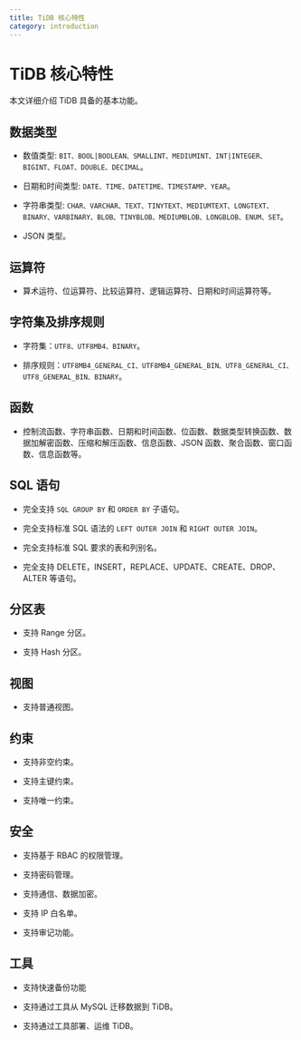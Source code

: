 ```yaml
---
title: TiDB 核心特性
category: introduction
---
```


# TiDB 核心特性

本文详细介绍 TiDB 具备的基本功能。

## 数据类型

- 数值类型: `BIT、BOOL|BOOLEAN、SMALLINT、MEDIUMINT、INT|INTEGER、BIGINT、FLOAT、DOUBLE、DECIMAL`。

- 日期和时间类型: `DATE、TIME、DATETIME、TIMESTAMP、YEAR`。

- 字符串类型: `CHAR、VARCHAR、TEXT、TINYTEXT、MEDIUMTEXT、LONGTEXT、BINARY、VARBINARY、BLOB、TINYBLOB、MEDIUMBLOB、LONGBLOB、ENUM、SET`。

- JSON 类型。

## 运算符

- 算术运符、位运算符、比较运算符、逻辑运算符、日期和时间运算符等。

## 字符集及排序规则

- 字符集：`UTF8、UTF8MB4、BINARY`。

- 排序规则：`UTF8MB4_GENERAL_CI、UTF8MB4_GENERAL_BIN、UTF8_GENERAL_CI、UTF8_GENERAL_BIN、BINARY`。

## 函数

- 控制流函数、字符串函数、日期和时间函数、位函数、数据类型转换函数、数据加解密函数、压缩和解压函数、信息函数、JSON 函数、聚合函数、窗口函数、信息函数等。

## SQL 语句

- 完全支持 `SQL GROUP BY` 和 `ORDER BY` 子语句。

- 完全支持标准 SQL 语法的 `LEFT OUTER JOIN` 和 `RIGHT OUTER JOIN`。

- 完全支持标准 SQL 要求的表和列别名。

- 完全支持 DELETE，INSERT，REPLACE、UPDATE、CREATE、DROP、ALTER 等语句。

## 分区表

- 支持 Range 分区。

- 支持 Hash 分区。

## 视图

- 支持普通视图。

## 约束

- 支持非空约束。

- 支持主键约束。

- 支持唯一约束。

## 安全

- 支持基于 RBAC 的权限管理。

- 支持密码管理。

- 支持通信、数据加密。

- 支持 IP 白名单。

- 支持审记功能。

## 工具

- 支持快速备份功能

- 支持通过工具从 MySQL 迁移数据到 TiDB。

- 支持通过工具部署、运维 TiDB。
